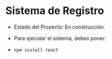 <h1> Sistema de Registro</h1>

 - Estado del Proyecto: En construcción.

 - Para ejecutar el sistema, debes poner:

 - ```npm install react```
